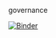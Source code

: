 governance

[![Binder](https://mybinder.org/badge_logo.svg)](https://mybinder.org/v2/gh/hududed/governance/master?filepath=nbs%2Fnft-dao-holon.ipynb)
